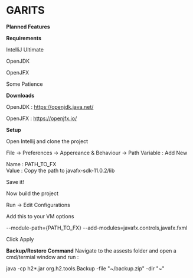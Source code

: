 # GARITS



**Planned Features** 


**Requirements**

IntelliJ Ultimate

OpenJDK

OpenJFX

Some Patience


**Downloads**

OpenJDK : https://openjdk.java.net/

OpenJFX : https://openjfx.io/


**Setup**

Open Intellij and clone the project 

File -> Preferences -> Appereance & Behaviour -> Path Variable : Add New 

Name : PATH_TO_FX    
Value : Copy the path to javafx-sdk-11.0.2/lib

Save it!

Now build the project 

Run -> Edit Configurations

Add this to your VM options

--module-path={PATH_TO_FX} --add-modules=javafx.controls,javafx.fxml

Click Apply


 **Backup/Restore Command**
 Navigate to the assests folder and open a cmd/termial window and run :
 
 java -cp h2*.jar org.h2.tools.Backup -file "~/backup.zip" -dir "~"

